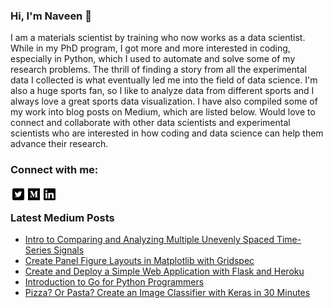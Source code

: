 ### Hi, I'm Naveen 👋  

I am a materials scientist by training who now works as a data scientist. While in my PhD program, I got more and more
interested in coding, especially in Python, which I used to automate and solve some of my research problems. The thrill
of finding a story from all the experimental data I collected is what eventually led me into the field of data science. 
I'm also a huge sports fan, so I like to analyze data from different sports and I always love a great sports data visualization. 
I have also compiled some of my work into blog posts on Medium, which are listed below. Would love to connect and collaborate 
with other data scientists and experimental scientists who are interested in how coding and data science can help them advance 
their research. 

### Connect with me:  
[<img align="left" alt="naveen_twitter" width="25px" src="https://raw.githubusercontent.com/Automattic/social-logos/trunk/svg-min/twitter.svg" />][twitter]
[<img align="left" alt="naveen_medium" width="25px" src="https://raw.githubusercontent.com/Automattic/social-logos/trunk/svg-min/medium.svg" />][medium]
[<img align="left" alt="naveen_linkedin" width="25px" src="https://raw.githubusercontent.com/Automattic/social-logos/trunk/svg-min/linkedin.svg" />][linkedin]   

&nbsp;  

### Latest Medium Posts  
<!-- BLOG-POST-LIST:START -->
- [Intro to Comparing and Analyzing Multiple Unevenly Spaced Time-Series Signals](https://towardsdatascience.com/intro-to-comparing-and-analyzing-multiple-unevenly-spaced-time-series-signals-e46b2347972a?source=rss-7779ee5bf58d------2)
- [Create Panel Figure Layouts in Matplotlib with Gridspec](https://towardsdatascience.com/create-panel-figure-layouts-in-matplotlib-with-gridspec-7ec79c218df0?source=rss-7779ee5bf58d------2)
- [Create and Deploy a Simple Web Application with Flask and Heroku](https://towardsdatascience.com/create-and-deploy-a-simple-web-application-with-flask-and-heroku-103d867298eb?source=rss-7779ee5bf58d------2)
- [Introduction to Go for Python Programmers](https://towardsdatascience.com/introduction-to-go-for-python-programmers-a0a729112a1b?source=rss-7779ee5bf58d------2)
- [Pizza? Or Pasta? Create an Image Classifier with Keras in 30 Minutes](https://towardsdatascience.com/pizza-or-pasta-create-an-image-classifier-with-keras-in-30-minutes-e8ef5c8e2a31?source=rss-7779ee5bf58d------2)
<!-- BLOG-POST-LIST:END -->

[twitter]: https://twitter.com/naveenv_92
[medium]: https://naveenvenkatesan.medium.com/
[linkedin]: https://www.linkedin.com/in/naveenvenkatesan/
<!--
**venkatesannaveen/venkatesannaveen** is a ✨ _special_ ✨ repository because its `README.md` (this file) appears on your GitHub profile.

Here are some ideas to get you started:

- 🔭 I’m currently working on ...
- 🌱 I’m currently learning ...
- 👯 I’m looking to collaborate on ...
- 🤔 I’m looking for help with ...
- 💬 Ask me about ...
- 📫 How to reach me: ...
- 😄 Pronouns: ...
- ⚡ Fun fact: ...
-->
